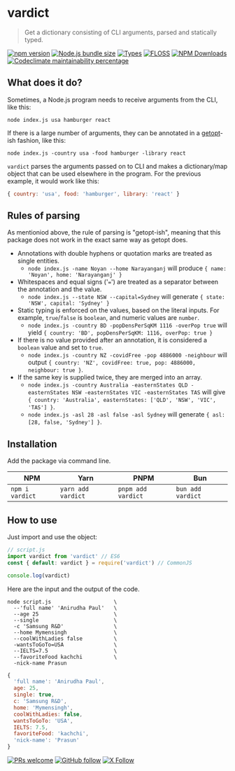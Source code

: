 # vardict

> Get a dictionary consisting of CLI arguments, parsed and statically typed.

[![npm version](https://img.shields.io/npm/v/vardict.svg?logo=npm&style=flat-square)](https://www.npmjs.com/package/vardict)
[![Node.js bundle size](https://img.shields.io/bundlephobia/min/vardict/2.0.0?style=flat-square&logo=node.js)](https://www.npmjs.com/package/vardict)
[![Types](https://img.shields.io/npm/types/vardict?style=flat-square&logo=typescript)](https://github.com/maacpiash/vardict/blob/master/vardict.ts)
[![FLOSS](https://img.shields.io/github/license/maacpiash/vardict?style=flat-square&logo=open-source-initiative)](https://github.com/maacpiash/vardict/blob/master/LICENSE)
[![NPM Downloads](https://img.shields.io/npm/dt/vardict.svg?logo=npm&style=flat-square)](https://www.npmjs.com/package/vardict)
[![Codeclimate maintainability percentage](https://img.shields.io/codeclimate/maintainability-percentage/maacpiash/vardict?logo=code-climate&style=flat-square)](https://codeclimate.com/github/maacpiash/vardict)

## What does it do?

Sometimes, a Node.js program needs to receive arguments from the CLI, like this:

```Shell
node index.js usa hamburger react
```

If there is a large number of arguments, they can be annotated in a [getopt](https://en.wikipedia.org/wiki/Getopt)-ish fashion, like this:

```Shell
node index.js -country usa -food hamburger -library react
```

`vardict` parses the arguments passed on to CLI and makes a dictionary/map object that can be used elsewhere in the program. For the previous example, it would work like this:

```JavaScript
{ country: 'usa', food: 'hamburger', library: 'react' }
```
## Rules of parsing

As mentioniod above, the rule of parsing is "getopt-ish", meaning that this package does not work in the exact same way as getopt does.

- Annotations with double hyphens or quotation marks are treated as single entities.
  - `node index.js -name Noyan --home Narayanganj` will produce `{ name: 'Noyan', home: 'Narayanganj' }`
- Whitespaces and equal signs ('`=`') are treated as a separator between the annotation and the value.
  - `node index.js --state NSW --capital=Sydney` will generate `{ state: 'NSW', capital: 'Sydney' }`
- Static typing is enforced on the values, based on the literal inputs. For example, `true`/`false` is `boolean`, and numeric values are `number`.
  - `node index.js -country BD -popDensPerSqKM 1116 -overPop true` will yield `{ country: 'BD', popDensPerSqKM: 1116, overPop: true }`
- If there is no value provided after an annotation, it is considered a `boolean` value and set to `true`.
  - `node index.js -country NZ -covidFree -pop 4886000 -neighbour` will output `{ country: 'NZ', covidFree: true, pop: 4886000, neighbour: true }`.
- If the same key is supplied twice, they are merged into an array.
  - `node index.js -country Australia -easternStates QLD -easternStates NSW -easternStates VIC -easternStates TAS` will give `{ country: 'Australia', easternStates: ['QLD', 'NSW', 'VIC', 'TAS'] }`.
  - `node index.js -asl 28 -asl false -asl Sydney` will generate `{ asl: [28, false, 'Sydney'] }`.

## Installation

Add the package via command line.

| NPM | Yarn | PNPM | Bun |
| --- | --- | --- | --- |
| `npm i vardict` | `yarn add vardict` | `pnpm add vardict` | `bun add vardict` |

## How to use

Just import and use the object:

```JavaScript
// script.js
import vardict from 'vardict' // ES6
const { default: vardict } = require('vardict') // CommonJS

console.log(vardict)
```

Here are the input and the output of the code.

```Shell
node script.js                    \
  --'full name' 'Anirudha Paul'   \
  --age 25                        \
  --single                        \
  -c 'Samsung R&D'                \
  --home Mymensingh               \
  --coolWithLadies false          \
  -wantsToGoTo=USA                \
  --IELTS=7.5                     \
  --favoriteFood kachchi          \
  -nick-name Prasun
```

```JavaScript
{
  'full name': 'Anirudha Paul',
  age: 25,
  single: true,
  c: 'Samsung R&D',
  home: 'Mymensingh',
  coolWithLadies: false,
  wantsToGoTo: 'USA',
  IELTS: 7.5,
  favoriteFood: 'kachchi',
  'nick-name': 'Prasun'
}
```

[![PRs welcome](https://img.shields.io/badge/PRs-welcome-brightgreen.svg?logo=github&style=flat-square)](https://github.com/maacpiash/vardict/compare)
[![GitHub follow](https://img.shields.io/github/followers/maacpiash?label=Follow%20maacpiash&style=social)](https://github.com/maacpiash)
[![X Follow](https://img.shields.io/twitter/follow/maacpiash?style=social)](https://twitter.com/maacpiash)
